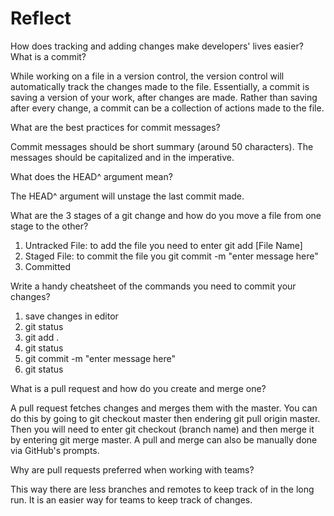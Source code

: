 # Reflect

How does tracking and adding changes make developers' lives easier?
What is a commit?

While working on a file in a version control, the version control will automatically track the changes made to the file. Essentially, a commit is saving a version of your work, after changes are made. Rather than saving after every change, a commit can be a collection of actions made to the file.

What are the best practices for commit messages?

Commit messages should be short summary (around 50 characters). The messages should be capitalized and in the imperative.

What does the HEAD^ argument mean?

The HEAD^ argument will unstage the last commit made.

What are the 3 stages of a git change and how do you move a file from one stage to the other?

1. Untracked File: to add the file you need to enter git add [File Name]
2. Staged File: to commit the file you git commit -m "enter message here"
3. Committed

Write a handy cheatsheet of the commands you need to commit your changes?

1. save changes in editor
2. git status
3. git add .
4. git status
5. git commit -m "enter message here"
6. git status

What is a pull request and how do you create and merge one?

A pull request fetches changes and merges them with the master. You can do this by going to git checkout master then endering git pull origin master. Then you will need to enter git checkout (branch name) and then merge it by entering git merge master. A pull and merge can also be manually done via GitHub's prompts.

Why are pull requests preferred when working with teams?

This way there are less branches and remotes to keep track of in the long run. It is an easier way for teams to keep track of changes.
